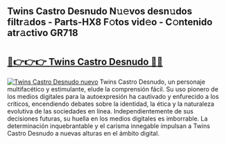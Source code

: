 ## Twins Castro Desnudo N𝚞𝚎vos desn𝚞dos filtr𝚊dos - Parts-HX8 F𝚘tos vid𝚎o - C𝚘ntenido atr𝚊ctivo GR718

# <h2><a href="http://mbaf50v.tromn.icu/?c=Twins+Castro+Desnudo">🔗👉👉👉 Twins Castro Desnudo 🔗🔗</a></h2>

[![Twins Castro Desnudo nuevo](https://i.imgur.com/pEAQMta.gif)](http://mbaf50v.tromn.icu/?c=Twins+Castro+Desnudo)
Twins Castro Desnudo, un personaje multifacético y estimulante, elude la comprensión fácil. Su uso pionero de los medios digitales para la autoexpresión ha cautivado y enfurecido a los críticos, encendiendo debates sobre la identidad, la ética y la naturaleza evolutiva de las sociedades en línea. Independientemente de sus decisiones futuras, su huella en los medios digitales es imborrable. La determinación inquebrantable y el carisma innegable impulsan a Twins Castro Desnudo a nuevas alturas en el ámbito digital.

